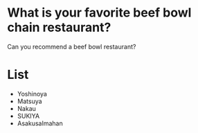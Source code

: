 # What is your favorite beef bowl chain restaurant?
Can you recommend a beef bowl restaurant?

# List
- Yoshinoya
- Matsuya
- Nakau
- SUKIYA
- AsakusaImahan
